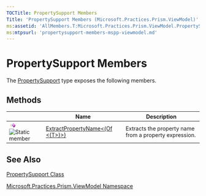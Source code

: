 ```yaml
---
TOCTitle: PropertySupport Members
Title: 'PropertySupport Members (Microsoft.Practices.Prism.ViewModel)'
ms:assetid: 'AllMembers.T:Microsoft.Practices.Prism.ViewModel.PropertySupport'
ms:mtpsurl: 'propertysupport-members-mspp-viewmodel.md'
---
```



# PropertySupport Members

The [PropertySupport](https://msdn.microsoft.com/library/microsoft.practices.prism.viewmodel.propertysupport) type exposes the following members.

## Methods

<span id="methodTableToggle"></span>
<table>

<thead>
<tr class="header">
<th> </th>
<th>Name</th>
<th>Description</th>
</tr>
</thead>
<tbody>
<tr class="odd">
<td><img src="images/public-method.gif" title="Public method" /><img src="https://msdn.microsoft.com/en-us/Gg405533.static(en-us,PandP.50).gif" title="Static member" /></td>
<td><a href="https://msdn.microsoft.com/library/microsoft.practices.prism.viewmodel.propertysupport.extractpropertyname%60%601(system.linq.expressions.expression%7bsystem.func%7b%60%600%7d%7d)">ExtractPropertyName&lt;(Of &lt;(T&gt;)&gt;)</a></td>
<td><div class="summary">
Extracts the property name from a property expression.
</div></td>
</tr>
</tbody>
</table>

## See Also

[PropertySupport Class](https://msdn.microsoft.com/library/microsoft.practices.prism.viewmodel.propertysupport)

[Microsoft.Practices.Prism.ViewModel Namespace](https://msdn.microsoft.com/library/microsoft.practices.prism.viewmodel)
